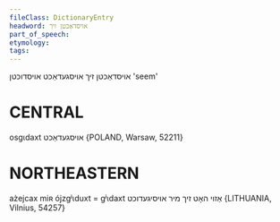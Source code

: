 ```yaml
---
fileClass: DictionaryEntry
headword: אויסדאַכטן זיך
part_of_speech: 
etymology: 
tags: 
---
```

אויסדאַכטן זיך
אויסגעדאַכט
אויסדוכטן
'seem'

CENTRAL
========

osgɩdaxt אויסגעדאַכט {POLAND, Warsaw, 52211}

NORTHEASTERN
==============

az̀ejcax miʀ ójzgʲɩduxt = gʲɩdaxt אַזוי האָט זיך מיר אויסיגעדוכט {LITHUANIA, Vilnius, 54257}